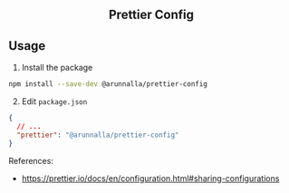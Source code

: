 <div align="center">
  <h2>Prettier Config</h2>
</div>

## Usage

1. Install the package

```sh
npm install --save-dev @arunnalla/prettier-config
```

2. Edit `package.json`

```json
{
  // ...
  "prettier": "@arunnalla/prettier-config"
}
```

References:

- https://prettier.io/docs/en/configuration.html#sharing-configurations
